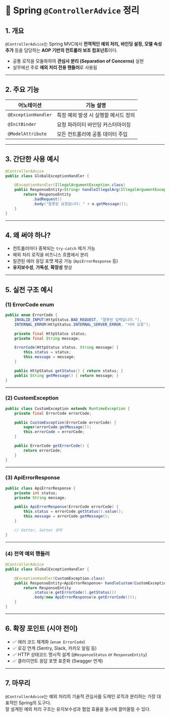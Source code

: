 # 📘 Spring `@ControllerAdvice` 정리

## 1. 개요

`@ControllerAdvice`는 Spring MVC에서 **전역적인 예외 처리, 바인딩 설정, 모델 속성 추가** 등을 담당하는 **AOP 기반의 컨트롤러 보조 컴포넌트**이다.

- 공통 로직을 모듈화하여 **관심사 분리 (Separation of Concerns)** 실현
- 실무에선 주로 **예외 처리 전용 핸들러**로 사용됨

---

## 2. 주요 기능

| 어노테이션            | 기능 설명 |
|----------------------|-----------|
| `@ExceptionHandler`  | 특정 예외 발생 시 실행할 메서드 정의 |
| `@InitBinder`        | 요청 파라미터 바인딩 커스터마이징 |
| `@ModelAttribute`    | 모든 컨트롤러에 공통 데이터 주입 |

---

## 3. 간단한 사용 예시

~~~java
@ControllerAdvice
public class GlobalExceptionHandler {

    @ExceptionHandler(IllegalArgumentException.class)
    public ResponseEntity<String> handleIllegalArg(IllegalArgumentException e) {
        return ResponseEntity
            .badRequest()
            .body("잘못된 요청입니다: " + e.getMessage());
    }
}
~~~

---

## 4. 왜 써야 하나?

- 컨트롤러마다 중복되는 `try-catch` 제거 가능
- 예외 처리 로직을 비즈니스 흐름에서 분리
- 일관된 에러 응답 포맷 제공 가능 (`ApiErrorResponse` 등)
- **유지보수성**, **가독성**, **확장성** 향상

---

## 5. 실전 구조 예시

### (1) ErrorCode enum

~~~java
public enum ErrorCode {
    INVALID_INPUT(HttpStatus.BAD_REQUEST, "잘못된 입력입니다."),
    INTERNAL_ERROR(HttpStatus.INTERNAL_SERVER_ERROR, "서버 오류");

    private final HttpStatus status;
    private final String message;

    ErrorCode(HttpStatus status, String message) {
        this.status = status;
        this.message = message;
    }

    public HttpStatus getStatus() { return status; }
    public String getMessage() { return message; }
}
~~~

---

### (2) CustomException

~~~java
public class CustomException extends RuntimeException {
    private final ErrorCode errorCode;

    public CustomException(ErrorCode errorCode) {
        super(errorCode.getMessage());
        this.errorCode = errorCode;
    }

    public ErrorCode getErrorCode() {
        return errorCode;
    }
}
~~~

---

### (3) ApiErrorResponse

~~~java
public class ApiErrorResponse {
    private int status;
    private String message;

    public ApiErrorResponse(ErrorCode errorCode) {
        this.status = errorCode.getStatus().value();
        this.message = errorCode.getMessage();
    }

    // Getter, Setter 생략
}
~~~

---

### (4) 전역 예외 핸들러

~~~java
@ControllerAdvice
public class GlobalExceptionHandler {

    @ExceptionHandler(CustomException.class)
    public ResponseEntity<ApiErrorResponse> handleCustom(CustomException e) {
        return ResponseEntity
            .status(e.getErrorCode().getStatus())
            .body(new ApiErrorResponse(e.getErrorCode()));
    }
}
~~~

---

## 6. 확장 포인트 (시야 전이)

- ✅ 에러 코드 체계화 (`enum ErrorCode`)
- ✅ 로깅 연계 (Sentry, Slack, 카카오 알림 등)
- ✅ HTTP 상태코드 명시적 설계 (`@ResponseStatus` or `ResponseEntity`)
- ✅ 클라이언트 응답 포맷 표준화 (Swagger 연계)

---

## 7. 마무리

`@ControllerAdvice`는 예외 처리의 기술적 관심사를 도메인 로직과 분리하는 가장 대표적인 Spring의 도구다.  
잘 설계된 예외 처리 구조는 유지보수성과 협업 효율을 동시에 끌어올릴 수 있다.
